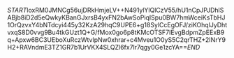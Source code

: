 $START$loxRM0JMNCg56ujDRkHmjeLV++N491ylYlQlCzV55/hU1nCpJPJDhlSABjb8iD2d5eQwkyKBanGJxrsB4yxFN2bAwSoPiqISpu0BW7hmWceiKsTbHJ1OrQzvxY4bNTdcyi445y32KzA29hqC9UPE6+g18SylCcEgOFJ/ziKOhqlJyDhtvxqS8D0vvg9Bu4tkGUzt1Q+G/fMox0go6p8tKMcOTSF7IEvgBdpmZpEExB9q+Apxw6BC3UEboXuRczWtvlpNw0xhrar+c4Mveu1O0yS5C2qrTHZ+2INrY9H2+RAVndmE3TZ1GR7b1UrVKX4SLQZl6fx7lr7qgy0Ge1zcYA==$END$